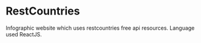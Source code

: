 # RestCountries
 Infographic website which uses restcountries free api resources. 
Language used ReactJS. 
